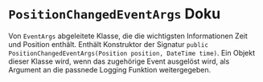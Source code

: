 # **`PositionChangedEventArgs` Doku**
Von `EventArgs` abgeleitete Klasse, die die wichtigsten Informationen Zeit und Position enthält. Enthält Konstruktor der Signatur `public PositionChangedEventArgs(Position position, DateTime time)`. Ein Objekt dieser Klasse wird, wenn das zugehörige Event ausgelöst wird, als Argument an die passnede Logging Funktion weitergegeben.